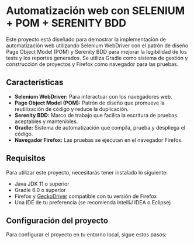 # Automatización web con SELENIUM + POM + SERENITY BDD

Este proyecto está diseñado para demostrar la implementación de automatización web utilizando Selenium WebDriver con el patrón de diseño Page Object Model (POM) y Serenity BDD para mejorar la legibilidad de los tests y los reportes generados. Se utiliza Gradle como sistema de gestión y construcción de proyectos y Firefox como navegador para las pruebas.

## Características

- **Selenium WebDriver:** Para interactuar con los navegadores web.
- **Page Object Model (POM):** Patrón de diseño que promueve la reutilización de código y reduce la duplicación.
- **Serenity BDD:** Marco de trabajo que facilita la escritura de pruebas aceptables y mantenibles.
- **Gradle:** Sistema de automatización que compila, prueba y despliega el código.
- **Navegador Firefox:** Las pruebas se ejecutan en el navegador Firefox.

## Requisitos

Para utilizar este proyecto, necesitarás tener instalado lo siguiente:

- Java JDK 11 o superior
- Gradle 6.0 o superior
- Firefox y [GeckoDriver](https://github.com/mozilla/geckodriver/releases) compatible con tu versión de Firefox
- Una IDE de tu preferencia (se recomienda IntelliJ IDEA o Eclipse)

## Configuración del proyecto

Para configurar el proyecto en tu entorno local, sigue estos pasos:


